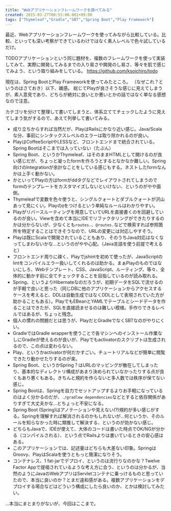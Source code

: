 ```yaml
---
title: "Webアプリケーションフレームワークを調べてみる"
created: 2015-03-27T00:53:00.001+09:00
tags: ["Thymeleaf","Gradle","SBT","Spring Boot","Play Framework"]
---
```

最近、Webアプリケーションフレームワークを使ってみながら比較している。比較、といっても深い考察ができているわけではなく素人レベルで色々試しているだけ。

TODOアプリケーションという同じ題材を、複数のフレームワークを使って実装してみて、実際に開発してみるまでの入り易さや開発のし易さ、等々を肌で感じてみよう、という取り組みをしている。
https://github.com/ksoichiro/todo

現在は、Spring BootとPlay Frameworkを使ってみたところ。
（なぜこれ？というのはさておき）以下、雑感。
総じてPlayが良さそうな感じに見えてしまうが、素人意見であり、どちらが絶対に良いとか悪いとかの話ではなく単なる感想なので注意。

<!--more-->

カテゴリを分けて整理して書いてしまうと、体系立ててチェックしたように見えてしまう気がするので、あえて列挙して書いてみる。

* 成り立ちからすれば当然だが、PlayはRailsにかなり近い感じ。Java/Scalaな分、事前にシンタックスレベルのエラーは取り除かれるのが良い。
* PlayはCoffeeScriptやLESSなど、フロントエンドまで統合されている。Spring Bootはそこまでは入っていない（たぶん）
* Spring Boot、というかThymeleaf、はそのままHTMLとして開けるのが良い感じだが、ちょっと凝ったformを作ろうとするとなかなか難しい。Spring向けのIntegrationが余計なことをしている感じもする。ネストしたformなんかは上手く動かない。
* かといってPlayの方はformがddタグなどでレイアウトされてしまうのでformのテンプレートをカスタマイズしないといけない、というのがやや面倒。
* Thymeleafで変数を色々使うと、シングルクォートとダブルクォートが沢山あって見にくい。Playの`@`をつけるという単純なルールはわかりやすい。
* Playがリバースルーティングを用意していてURLを直接書くのを回避しているのが良い。Viewを含めて本当にIDEでリファクタリングができたりするのかは分からないが、少なくとも`routes.`、`@routes.`などで検索すれば参照箇所を特定することはできそうなので、URLの変更には対応しやすそう。
* Playは既にScalaで開発されていることもあり、そのうちJava対応はなくなってしまわないかな…というのがやや心配。（Java言語を使う前提で考えると）
* フロントエンド周りに疎く、Playでjshintを初めて使ったが、JavaScriptのlintをコンパイルエラー扱いしてくれるのは助かる。まぁPlayのものではないにしろ、Webテンプレート、CSS、JavaScript、ルーティング、等々、全体的に動かす前に全てチェックすることを目指しているのが読み取れる。
* Spring、というよりHibernateなのだろうが、初期データをSQLで流せるのが手軽で良いと思った（同じDBに他のアプリケーションからアクセスするケースを考えると、DDLは自動生成ではなくDDLとして表現されていた方が助かることもある）。PlayでもEBeanとYAMLでテーブルとシードデータを作ることはできたが、SQLを直接読ませるのは難しい模様。手作りできるレベルではあるが、ちょっと残念。
* 個人の慣れの問題だとは思うが、PlayだとGradleでなくSBTなのがやりにくい。
* GradleではGradle wrapperを使うことで各マシンへのインストール作業なしにGradleが使えるのが良いが、Playでもactivatorのスクリプトは生成されるので、この点は変わらない。
* Play、というかactivatorが何だかすごい。チュートリアルなどが簡単に閲覧できたり動かせたりするのが楽。
* Spring Boot、というかSpring？はURLのマッピングが散在してしまったり、基本的なディレクトリ構成があまり決められていなかったりする点が良くもあり悪くもある。きちんと規約を作らないと多人数では秩序が保てない感じ。
* Spring Bootは、Springを自力でセットアップするよりお手軽になっているのはよく分かるのだが、`./gradlew dependencies`などとすると依存関係がありすぎて大丈夫かな…とちょっと不安になる。
* Spring Boot (Spring)はアノテーションや見えない(?)規約が多い感じがする。Springを理解すれば解消されるのかもしれないが…何というか、そのルールを知らなかった時に類推して解決する、というのが効かない感じ。
* どちらもJavaで、IDEが使えて、大体のコードは書いた時点でOK/NGが分かる（コンパイルされる）、という点でRailsよりは書いているときの安心感はある。
* このアプリケーションでは、記述量はどちらも大差ない印象。SpringはGroovy、PlayはScalaを使うともっと簡潔になりそう。
* コンテナレス、1 fat-jarでデプロイ、というのは流行りなのかな？Twelve Factor Appで提唱されているような考え方に合う、というのは分かるが、当然のようにJavaのWebアプリはServletコンテナに乗っけるものと思っていたので、本当に良いのか？とまだ違和感がある。複数アプリケーションをデプロイする場合などはどういう構成にしたら良いのか、とかは検討してみたい。

…本当にまとまりがないが、今回はここまで。
